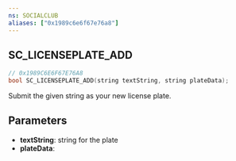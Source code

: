```yaml
---
ns: SOCIALCLUB
aliases: ["0x1989c6e6f67e76a8"]
---
```

## SC_LICENSEPLATE_ADD

```c
// 0x1989C6E6F67E76A8
bool SC_LICENSEPLATE_ADD(string textString, string plateData);
```

Submit the given string as your new license plate.


## Parameters
* **textString**: string for the plate
* **plateData**: 

